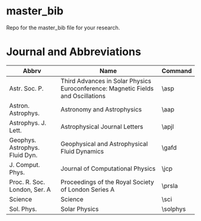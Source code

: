 # master_bib
Repo for the master_bib file for your research. 

# Journal and Abbreviations
| Abbrv | Name | Command |
| ----- | ---- | ------- |
| Astr. Soc. P. | Third Advances in Solar Physics Euroconference: Magnetic Fields and Oscillations | \asp |
| Astron. Astrophys. | Astronomy and Astrophysics | \aap |
| Astrophys. J. Lett.	| Astrophysical Journal Letters | \apjl |
| Geophys. Astrophys. Fluid Dyn. | Geophysical and Astrophysical Fluid Dynamics | \gafd |
| J. Comput. Phys. | Journal of Computational Physics | \jcp |
| Proc. R. Soc. London, Ser. A	| Proceedings of the Royal Society of London Series A | \prsla |
| Science | Science | \sci |
| Sol. Phys. | Solar Physics | \solphys | 
